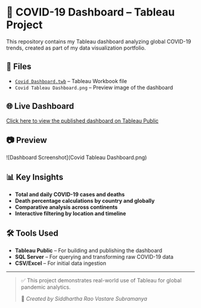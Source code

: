 # 🦠 COVID-19 Dashboard – Tableau Project

This repository contains my Tableau dashboard analyzing global COVID-19 trends, created as part of my data visualization portfolio.

## 📁 Files
- [`Covid Dashboard.twb`](Covid%20Dashboard.twb) – Tableau Workbook file
- `Covid Tableau Dashboard.png` – Preview image of the dashboard 

## 🌐 Live Dashboard
[Click here to view the published dashboard on Tableau Public](https://public.tableau.com/app/profile/siddhartha.rao.vastare.subramanya/viz/CovidDashboard_17538476155560/Dashboard1?publish=yes)

## 📷 Preview

![Dashboard Screenshot](Covid Tableau Dashboard.png)

## 📊 Key Insights
- **Total and daily COVID-19 cases and deaths**
- **Death percentage calculations by country and globally**
- **Comparative analysis across continents**
- **Interactive filtering by location and timeline**

## 🛠 Tools Used
- **Tableau Public** – For building and publishing the dashboard
- **SQL Server** – For querying and transforming raw COVID-19 data
- **CSV/Excel** – For initial data ingestion

---

> ✅ This project demonstrates real-world use of Tableau for global pandemic analytics.
>  
> 📌 *Created by Siddhartha Rao Vastare Subramanya*
